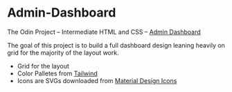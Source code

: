 # Admin-Dashboard

The Odin Project – Intermediate HTML and CSS – [Admin Dashboard](https://www.theodinproject.com/lessons/intermediate-html-and-css-admin-dashboard)

The goal of this project is to build a full dashboard design leaning heavily on grid for the majority of the layout work.

- Grid for the layout
- Color Palletes from [Tailwind](https://tailwindcss.com/docs/customizing-colors)
- Icons are SVGs downloaded from [Material Design Icons](https://pictogrammers.com/library/mdi/)
